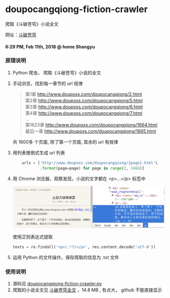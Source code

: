 # doupocangqiong-fiction-crawler
爬取《斗破苍穹》小说全文

网址：[斗破苍穹](http://www.doupoxs.com/doupocangqiong/)

#### 6:29 PM, Feb 11th, 2018 @ home Shangyu

### 原理说明

1. Python 爬虫， 爬取《斗破苍穹》小说的全文

2. 手动浏览，找到每一章节的 url 规律

   > 第1章 http://www.doupoxs.com/doupocangqiong/2.html  
   > 第2章 http://www.doupoxs.com/doupocangqiong/5.html  
   > 第3章 http://www.doupoxs.com/doupocangqiong/6.html  
   > 第4章 http://www.doupoxs.com/doupocangqiong/7.html  
   >  ...  
   > 第1623章 http://www.doupoxs.com/doupocangqiong/1664.html  
   > 最后一章 http://www.doupoxs.com/doupocangqiong/1665.html  
   > 
   >

   共 1600多 个页面, 除了第一个页面, 其余的 url 有规律

3. 用列表推倒式生成 url 列表

   ```python
       urls = ['http://www.doupoxs.com/doupocangqiong/{page}.html'\
               .format(page=page) for page in range(2, 1666)]

   ```

4. 用 Chrome 浏览器，观察发现，小说的文字都在 &lt;p&gt;...&lt;/p&gt; 标签中

   ![](https://github.com/Oslomayor/Markdown-Imglib/blob/master/Imgs/%E6%96%97%E7%A0%B4%E8%8B%8D%E7%A9%B9.PNG?raw=true)

   使用正则表达式提取

   ```python
   texts = re.findall('<p>(.*?)</p>', res.content.decode('utf-8'))

   ```

5. 运用 Python 的文件操作，保存爬取的信息为 .txt 文件


### 使用说明

1. 源码见 [doupocangqiong-fiction-crawler.py](https://github.com/Oslomayor/doupocangqiong-fiction-crawler/blob/master/doupocangqiong-fiction-crawler.py)
2. 爬取的小说全文见 [斗破苍穹全文](https://github.com/Oslomayor/doupocangqiong-fiction-crawler/blob/master/doupocangqiong-fiction.txt) ，14.8 MB , 有点大， github 不能直接显示
